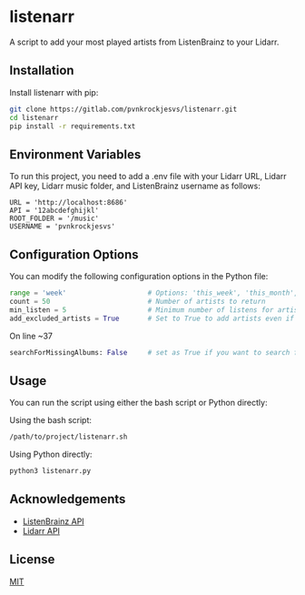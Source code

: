 # listenarr

A script to add your most played artists from ListenBrainz to your Lidarr.

## Installation

Install listenarr with pip:

```bash
git clone https://gitlab.com/pvnkrockjesvs/listenarr.git
cd listenarr
pip install -r requirements.txt
```

## Environment Variables

To run this project, you need to add a .env file with your Lidarr URL, Lidarr API key, Lidarr music folder, and ListenBrainz username as follows:

```
URL = 'http://localhost:8686'
API = '12abcdefghijkl'
ROOT_FOLDER = '/music'
USERNAME = 'pvnkrockjesvs'
```

## Configuration Options

You can modify the following configuration options in the Python file:

```python
range = 'week'                    # Options: 'this_week', 'this_month', 'this_year', 'week', 'month', 'quarter', 'year', 'half_yearly', 'all_time'
count = 50                        # Number of artists to return
min_listen = 5                    # Minimum number of listens for artists within the range
add_excluded_artists = True       # Set to True to add artists even if they are on the Import List Exclusions
```

On line ~37

```python
searchForMissingAlbums: False     # set as True if you want to search for the missing albums on add
```

## Usage

You can run the script using either the bash script or Python directly:

Using the bash script:
```bash
/path/to/project/listenarr.sh
```

Using Python directly:
```bash
python3 listenarr.py
```

## Acknowledgements

- [ListenBrainz API](https://listenbrainz.readthedocs.io/en/latest/users/api/index.html)
- [Lidarr API](https://lidarr.audio/docs/api/)

## License

[MIT](https://choosealicense.com/licenses/mit/)
